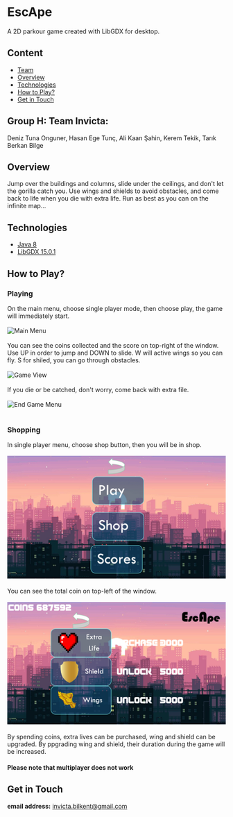 # EscApe
A 2D parkour game created with LibGDX for desktop.

## Content
* [Team](#Team)
* [Overview](#Overview)
* [Technologies](#Technologies)
* [How to Play?](#How-to-Play?)
* [Get in Touch](#Get-in-Touch)

## Group H: Team Invicta:
Deniz Tuna Onguner, Hasan Ege Tunç, Ali Kaan Şahin, Kerem Tekik, Tarık Berkan Bilge

## Overview
Jump over the buildings and columns, slide under the ceilings, and don't let the gorilla catch you. Use wings and shields to avoid obstacles, and come back to life when you die with extra life. Run as best as you can on the infinite map...

## Technologies
* [Java 8](#https://java.com/tr/download/ie_manual.jsp?locale=tr)
* [LibGDX 15.0.1](#https://libgdx.com)

## How to Play?
### Playing
On the main menu, choose single player mode, then choose play, the game will immediately start.<br/><br/>
![Main Menu](Screen%20Shot%2021-12-24%20at%2022.12.50.png)<br/><br/>
You can see the coins collected and the score on top-right of the window.
Use UP in order to jump and DOWN to slide.
W will active wings so you can fly.
S for shiled, you can go through obstacles.<br/><br/>
![Game View](Screen%20Shot%202021-12-24%20at%2022.20.17.png)<br/><br/>
If you die or be catched, don't worry, come back with extra file.<br/><br/>
![End Game Menu](Screen%20Shot%202021-12-24%20at%2022.20.31.png)<br/><br/>
### Shopping
In single player menu, choose shop button, then you will be in shop.<br/><br/>
![Single Player Menu](Screen%20Shot%202021-12-24%20at%2022.13.02.png)<br/><br/>
You can see the total coin on top-left of the window.<br/><br/>
![Shop Menu](Screen%20Shot%202021-12-24%20at%2022.13.12.png)<br/><br/>
By spending coins, extra lives can be purchased, wing and shield can be upgraded.
By ppgrading wing and shield, their duration during the game will be increased.

#### Please note that multiplayer does not work

## Get in Touch
**email address:** invicta.bilkent@gmail.com

